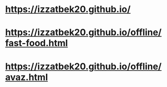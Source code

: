# https://izzatbek20.github.io/
# https://izzatbek20.github.io/offline/fast-food.html
# https://izzatbek20.github.io/offline/avaz.html
